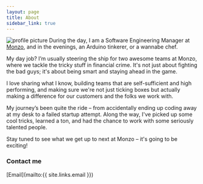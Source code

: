 ```yaml
---
layout: page
title: About
sidebar_link: true
---
```


![profile picture](https://avatars1.githubusercontent.com/u/10406173?v=3&s=300)
During the day, I am a Software Engineering Manager at [Monzo](https://www.monzo.com/), and in the evenings, an Arduino tinkerer, or a wannabe chef.

My day job? I’m usually steering the ship for two awesome teams at Monzo, where we tackle the tricky stuff in financial crime. It's not just about fighting the bad guys; it's about being smart and staying ahead in the game.

I love sharing what I know, building teams that are self-sufficient and high performing, and making sure we're not just ticking boxes but actually making a difference for our customers and the folks we work with.

My journey’s been quite the ride – from accidentally ending up coding away at my desk to a failed startup attempt. Along the way, I've picked up some cool tricks, learned a ton, and had the chance to work with some seriously talented people.

Stay tuned to see what we get up to next at Monzo – it's going to be exciting!

### Contact me

[Email](mailto:{{ site.links.email }})
